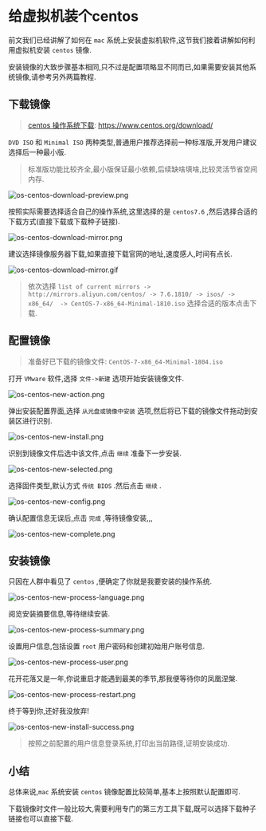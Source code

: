 # 给虚拟机装个centos

前文我们已经讲解了如何在 `mac` 系统上安装虚拟机软件,这节我们接着讲解如何利用虚拟机安装 `centos` 镜像.

安装镜像的大致步骤基本相同,只不过是配置项略显不同而已,如果需要安装其他系统镜像,请参考另外两篇教程.

## 下载镜像

> [centos 操作系统下载](https://www.centos.org/download/): https://www.centos.org/download/

`DVD ISO` 和 `Minimal ISO` 两种类型,普通用户推荐选择前一种标准版,开发用户建议选择后一种最小版.

> 标准版功能比较齐全,最小版保证最小依赖,后续缺啥填啥,比较灵活节省空间内存.

![os-centos-download-preview.png](./images/os-centos-download-preview.png)

按照实际需要选择适合自己的操作系统,这里选择的是 `centos7.6` ,然后选择合适的下载方式(直接下载或下载种子链接).

![os-centos-download-mirror.png](./images/os-centos-download-mirror.png)

建议选择镜像服务器下载,如果直接下载官网的地址,速度感人,时间有点长.

![os-centos-download-mirror.gif](./images/os-centos-download-mirror.gif)

> 依次选择 `list of current mirrors -> http://mirrors.aliyun.com/centos/ -> 7.6.1810/ -> isos/ -> x86_64/  -> CentOS-7-x86_64-Minimal-1810.iso` 选择合适的版本点击下载.

## 配置镜像

> 准备好已下载的镜像文件: `CentOS-7-x86_64-Minimal-1804.iso` 

打开 `VMware` 软件,选择 `文件->新建` 选项开始安装镜像文件.

![os-centos-new-action.png](./images/os-win7-new-action.png)

弹出安装配置界面,选择 `从光盘或镜像中安装` 选项,然后将已下载的镜像文件拖动到安装区进行识别.

![os-centos-new-install.png](./images/os-win7-new-install.png)

识别到镜像文件后选中该文件,点击 `继续` 准备下一步安装.

![os-centos-new-selected.png](./images/os-centos-new-selected.png)

选择固件类型,默认方式 `传统 BIOS` .然后点击 `继续` .

![os-centos-new-config.png](./images/os-centos-new-config.png)

确认配置信息无误后,点击 `完成` ,等待镜像安装,,,

![os-centos-new-complete.png](./images/os-centos-new-complete.png)

## 安装镜像

只因在人群中看见了 `centos` ,便确定了你就是我要安装的操作系统.

![os-centos-new-process-language.png](./images/os-centos-new-process-language.png)

阅览安装摘要信息,等待继续安装.

![os-centos-new-process-summary.png](./images/os-centos-new-process-summary.png)

设置用户信息,包括设置 `root` 用户密码和创建初始用户账号信息.

![os-centos-new-process-user.png](./images/os-centos-new-process-user.png)

花开花落又是一年,你说重启才能遇到最美的季节,那我便等待你的凤凰涅槃.

![os-centos-new-process-restart.png](./images/os-centos-new-process-restart.png)

终于等到你,还好我没放弃!

![os-centos-new-install-success.png](./images/os-centos-new-install-success.png)

> 按照之前配置的用户信息登录系统,打印出当前路径,证明安装成功.

## 小结

总体来说,`mac` 系统安装 `centos` 镜像配置比较简单,基本上按照默认配置即可.

下载镜像时文件一般比较大,需要利用专门的第三方工具下载,既可以选择下载种子链接也可以直接下载.

